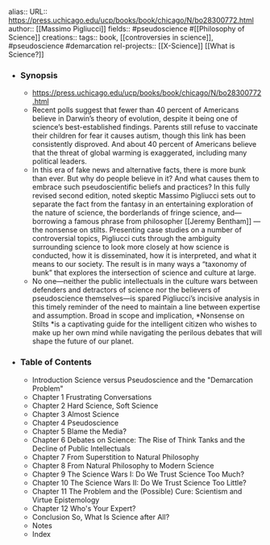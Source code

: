 alias::
URL:: https://press.uchicago.edu/ucp/books/book/chicago/N/bo28300772.html
author:: [[Massimo Pigliucci]]
fields:: #pseudoscience #[[Philosophy of Science]]
creations::
tags:: book, [[controversies in science]], #pseudoscience #demarcation
rel-projects:: [[X-Science]]
 [[What is Science?]]


- ### Synopsis
	- https://press.uchicago.edu/ucp/books/book/chicago/N/bo28300772.html
	- Recent polls suggest that fewer than 40 percent of Americans believe in Darwin’s theory of evolution, despite it being one of science’s best-established findings. Parents still refuse to vaccinate their children for fear it causes autism, though this link has been consistently disproved. And about 40 percent of Americans believe that the threat of global warming is exaggerated, including many political leaders.
	- In this era of fake news and alternative facts, there is more bunk than ever. But why do people believe in it? And what causes them to embrace such pseudoscientific beliefs and practices? In this fully revised second edition, noted skeptic Massimo Pigliucci sets out to separate the fact from the fantasy in an entertaining exploration of the nature of science, the borderlands of fringe science, and—borrowing a famous phrase from philosopher [[Jeremy Bentham]] —the nonsense on stilts. Presenting case studies on a number of controversial topics, Pigliucci cuts through the ambiguity surrounding science to look more closely at how science is conducted, how it is disseminated, how it is interpreted, and what it means to our society. The result is in many ways a “taxonomy of bunk” that explores the intersection of science and culture at large.
	- No one—neither the public intellectuals in the culture wars between defenders and detractors of science nor the believers of pseudoscience themselves—is spared Pigliucci’s incisive analysis in this timely reminder of the need to maintain a line between expertise and assumption. Broad in scope and implication, *Nonsense on Stilts *is a captivating guide for the intelligent citizen who wishes to make up her own mind while navigating the perilous debates that will shape the future of our planet.
- ### Table of Contents
	- Introduction Science versus Pseudoscience and the "Demarcation Problem"
	- Chapter 1 Frustrating Conversations
	- Chapter 2 Hard Science, Soft Science
	- Chapter 3 Almost Science
	- Chapter 4 Pseudoscience
	- Chapter 5 Blame the Media?
	- Chapter 6 Debates on Science: The Rise of Think Tanks and the Decline of Public Intellectuals
	- Chapter 7 From Superstition to Natural Philosophy
	- Chapter 8 From Natural Philosophy to Modern Science
	- Chapter 9 The Science Wars I: Do We Trust Science Too Much?
	- Chapter 10 The Science Wars II: Do We Trust Science Too Little?
	- Chapter 11 The Problem and the (Possible) Cure: Scientism and Virtue Epistemology
	- Chapter 12 Who's Your Expert?
	- Conclusion So, What Is Science after All?
	- Notes
	- Index
